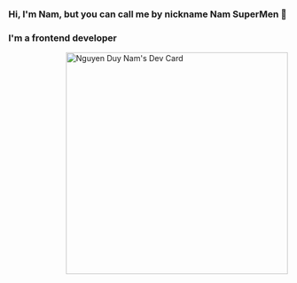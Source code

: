 ### Hi, I'm Nam, but you can call me by nickname Nam SuperMen 🦸
### I'm a frontend developer

<div style="display: flex; justify-content: space-between;">
    <div>
    </div>
    <a href="https://app.daily.dev/Nam_dev">
      <img src="https://api.github.com/repos/namnguyenduy/namnguyenduy/contents/devcard.svg" width="400" alt="Nguyen Duy Nam's Dev Card"/>
    </a>
</div>
